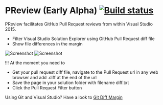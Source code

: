 # PReview (Early Alpha) [![Build status](https://ci.appveyor.com/api/projects/status/i64qudc1fn0jwoop?svg=true)](https://ci.appveyor.com/project/laurentkempe/preview)
PReview facilitates GitHub Pull Request reviews from within Visual Studio 2015.

* Filter Visual Studio Solution Explorer using GitHub Pull Request diff file
* Show file differences in the margin

![Screenshot](https://farm1.staticflickr.com/735/22391690788_b9e60c9182_o.png)
![Screenshot](https://farm6.staticflickr.com/5810/22784173266_9c52b0b54f.jpg)

!!! At the moment you need to 
* Get your pull request diff file, navigate to the Pull Request url in any web browser and add .diff at the end of the url
* Save the page in your solution folder with filename diff.txt
* Click the Pull Request Filter button

Using Git and Visual Studio? Have a look to [Git Diff Margin](https://github.com/laurentkempe/GitDiffMargin)
